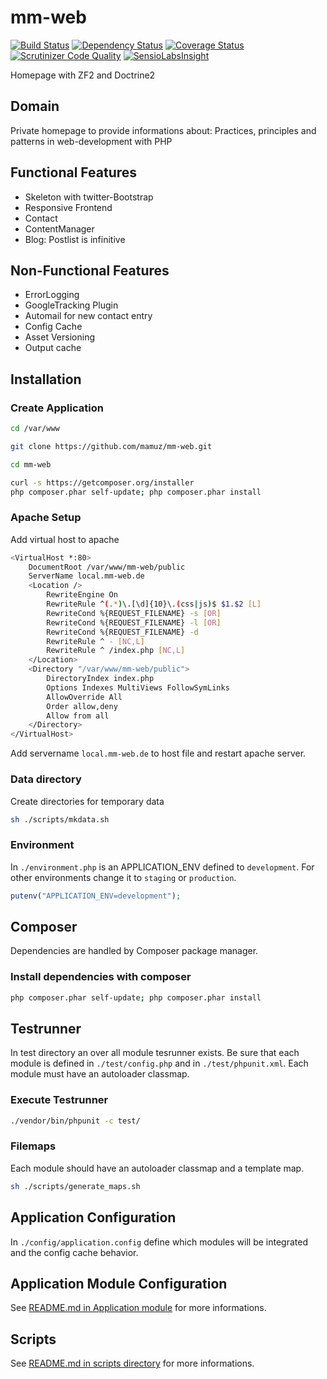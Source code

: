 # mm-web

[![Build Status](https://travis-ci.org/mamuz/mm-web.svg?branch=master)](https://travis-ci.org/mamuz/mm-web)
[![Dependency Status](https://www.versioneye.com/user/projects/53628be3fe0d07ed79000192/badge.svg)](https://www.versioneye.com/user/projects/53628be3fe0d07ed79000192)
[![Coverage Status](https://coveralls.io/repos/mamuz/mm-web/badge.png?branch=master)](https://coveralls.io/r/mamuz/mm-web?branch=master)
[![Scrutinizer Code Quality](https://scrutinizer-ci.com/g/mamuz/mm-web/badges/quality-score.png?s=b03a2d5d3c33bcf30edec09a0f7ce9fa5a554df9)](https://scrutinizer-ci.com/g/mamuz/mm-web/)
[![SensioLabsInsight](https://insight.sensiolabs.com/projects/6a0a0053-22a2-4e43-9906-61562576bc09/mini.png)](https://insight.sensiolabs.com/projects/6a0a0053-22a2-4e43-9906-61562576bc09)

Homepage with ZF2 and Doctrine2

## Domain

Private homepage to provide informations about: Practices, principles and patterns in web-development with PHP

## Functional Features

- Skeleton with twitter-Bootstrap
- Responsive Frontend
- Contact
- ContentManager
- Blog: Postlist is infinitive

## Non-Functional Features

- ErrorLogging
- GoogleTracking Plugin
- Automail for new contact entry
- Config Cache
- Asset Versioning
- Output cache

## Installation

### Create Application

```sh
cd /var/www
```
```sh
git clone https://github.com/mamuz/mm-web.git
```
```sh
cd mm-web
```
```sh
curl -s https://getcomposer.org/installer
php composer.phar self-update; php composer.phar install
```

### Apache Setup

Add virtual host to apache

```sh
<VirtualHost *:80>
    DocumentRoot /var/www/mm-web/public
    ServerName local.mm-web.de
    <Location />
        RewriteEngine On
        RewriteRule ^(.*)\.[\d]{10}\.(css|js)$ $1.$2 [L]
        RewriteCond %{REQUEST_FILENAME} -s [OR]
        RewriteCond %{REQUEST_FILENAME} -l [OR]
        RewriteCond %{REQUEST_FILENAME} -d
        RewriteRule ^ - [NC,L]
        RewriteRule ^ /index.php [NC,L]
    </Location>
    <Directory "/var/www/mm-web/public">
        DirectoryIndex index.php
        Options Indexes MultiViews FollowSymLinks
        AllowOverride All
        Order allow,deny
        Allow from all
    </Directory>
</VirtualHost>
```

Add servername `local.mm-web.de` to host file and restart apache server.

### Data directory

Create directories for temporary data

```sh
sh ./scripts/mkdata.sh
```

### Environment

In `./environment.php` is an APPLICATION_ENV defined to `development`.
For other environments change it to `staging` or `production`.

```php
putenv("APPLICATION_ENV=development");
```

## Composer

Dependencies are handled by Composer package manager.

### Install dependencies with composer

```sh
php composer.phar self-update; php composer.phar install
```

## Testrunner

In test directory an over all module tesrunner exists.
Be sure that each module is defined in `./test/config.php` and in `./test/phpunit.xml`.
Each module must have an autoloader classmap.

### Execute Testrunner

```sh
./vendor/bin/phpunit -c test/
```

### Filemaps

Each module should have an autoloader classmap and a template map.

```sh
sh ./scripts/generate_maps.sh
```

## Application Configuration

In `./config/application.config` define which modules will be integrated and the config cache behavior.

## Application Module Configuration

See [README.md in Application module](https://github.com/mamuz/mm-web/tree/master/module/Application) for more informations.

## Scripts

See [README.md in scripts directory](https://github.com/mamuz/mm-web/tree/master/scripts) for more informations.
